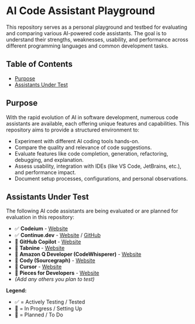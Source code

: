 # AI Code Assistant Playground

This repository serves as a personal playground and testbed for evaluating and comparing various AI-powered code assistants. The goal is to understand their strengths, weaknesses, usability, and performance across different programming languages and common development tasks.

## Table of Contents

*   [Purpose](#purpose)
*   [Assistants Under Test](#assistants-under-test)

## Purpose

With the rapid evolution of AI in software development, numerous code assistants are available, each offering unique features and capabilities. This repository aims to provide a structured environment to:

*   Experiment with different AI coding tools hands-on.
*   Compare the quality and relevance of code suggestions.
*   Evaluate features like code completion, generation, refactoring, debugging, and explanation.
*   Assess usability, integration with IDEs (like VS Code, JetBrains, etc.), and performance impact.
*   Document setup processes, configurations, and personal observations.

## Assistants Under Test

The following AI code assistants are being evaluated or are planned for evaluation in this repository:

*   ✅ **Codeium** - [Website](https://codeium.com/)
*   ✅ **Continue.dev** - [Website](https://continue.dev/) / [GitHub](https://github.com/continuedev/continue)
*   🔄 **GitHub Copilot** - [Website](https://github.com/features/copilot)
*   🔄 **Tabnine** - [Website](https://www.tabnine.com/)
*   🔄 **Amazon Q Developer (CodeWhisperer)** - [Website](https://aws.amazon.com/q/developer/)
*   📝 **Cody (Sourcegraph)** - [Website](https://sourcegraph.com/cody)
*   📝 **Cursor** - [Website](https://cursor.sh/)
*   📝 **Pieces for Developers** - [Website](https://pieces.app/)
*   *(Add any others you plan to test)*

**Legend:**
*   ✅ = Actively Testing / Tested
*   🔄 = In Progress / Setting Up
*   📝 = Planned / To Do

